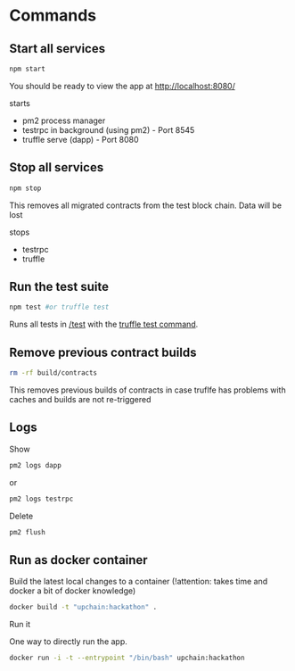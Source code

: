 # Commands

## Start all services

```bash
npm start
```
You should be ready to view the app at [http://localhost:8080/](http://localhost:8080/)

starts

* pm2 process manager
* testrpc in background (using pm2) - Port 8545
* truffle serve (dapp) - Port 8080

## Stop all services

```bash
npm stop
```

This removes all migrated contracts from the test block chain. Data will be lost

stops

* testrpc
* truffle

## Run the test suite

```bash
npm test #or truffle test
```
Runs all tests in [/test](./test) with the [truffle test command]().

## Remove previous contract builds

```bash
rm -rf build/contracts
```

This removes previous builds of contracts in case truflfe has problems with caches and builds are not re-triggered

## Logs

Show

```bash
pm2 logs dapp
```

or

```bash
pm2 logs testrpc
```

Delete

```bash
pm2 flush
```

## Run as docker container

Build the latest local changes to a container (!attention: takes time and docker a bit of docker knowledge)

```bash
docker build -t "upchain:hackathon" .
```

Run it

One way to directly run the app. 

```bash
docker run -i -t --entrypoint "/bin/bash" upchain:hackathon
```
